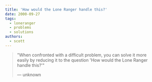 ```yaml
---
title: 'How would the Lone Ranger handle this?'
date: 2000-09-27
tags:
  - loneranger
  - problems
  - solutions
authors:
  - scott
---
```


> "When confronted with a difficult problem, you can solve it more easily by reducing it to the question 'How would the Lone Ranger handle this?'"
>
> — unknown
